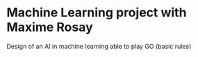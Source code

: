# Machine Learning project with Maxime Rosay

Design of an AI in machine learning able to play GO (basic rules)

